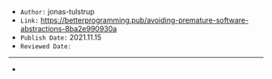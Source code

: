 

- `Author:` jonas-tulstrup
- `Link:` <https://betterprogramming.pub/avoiding-premature-software-abstractions-8ba2e990930a>
- `Publish Date:` 2021.11.15
- `Reviewed Date:` 

---

-

